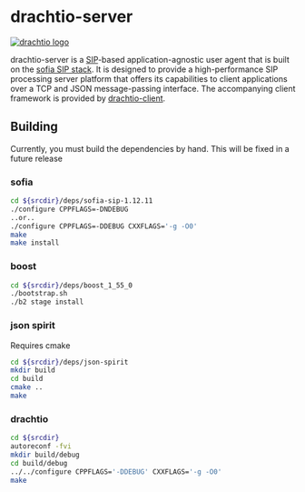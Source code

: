 # drachtio-server

[![drachtio logo](http://www.dracht.io/images/definition_only.png)](http://dracht.io/)

drachtio-server is a [SIP](http://www.ietf.org/rfc/rfc3261.txt)-based application-agnostic user agent that is built on the [sofia SIP stack](https://gitorious.org/sofia-sip).  It is designed to provide a high-performance SIP processing server platform that offers its capabilities to client applications over a TCP and JSON message-passing interface.  The accompanying client framework is provided by [drachtio-client](https://github.com/davehorton/drachtio-client).

## Building

Currently, you must build the dependencies by hand.  This will be fixed in a future release

### sofia

```bash
cd ${srcdir}/deps/sofia-sip-1.12.11
./configure CPPFLAGS=-DNDEBUG 
..or..
./configure CPPFLAGS=-DDEBUG CXXFLAGS='-g -O0'
make
make install
```

### boost
```bash
cd ${srcdir}/deps/boost_1_55_0
./bootstrap.sh
./b2 stage install
```

### json spirit 
Requires cmake
```bash
cd ${srcdir}/deps/json-spirit
mkdir build
cd build
cmake ..
make
```

### drachtio
```bash
cd ${srcdir}
autoreconf -fvi
mkdir build/debug
cd build/debug
../../configure CPPFLAGS='-DDEBUG' CXXFLAGS='-g -O0'
make
```
